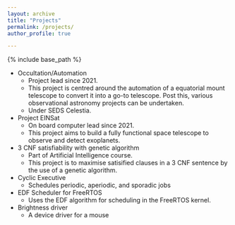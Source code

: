 ```yaml
---
layout: archive
title: "Projects"
permalink: /projects/
author_profile: true

---
```

{% include base_path %}
 

* Occultation/Automation
  * Project lead since 2021.
  * This project is centred around the automation of a equatorial mount telescope to convert it into a go-to telescope. Post this, various observational astronomy projects can be undertaken.
  * Under SEDS Celestia.
* Project EINSat
  * On board computer lead since 2021.
  * This project aims to build a fully functional space telescope to observe and detect exoplanets.
* 3 CNF satisfiability with genetic algorithm
  * Part of Artificial Intelligence course.
  * This project is to maximise satisified clauses in a 3 CNF sentence by the use of a genetic algorithm.
* Cyclic Executive
  * Schedules periodic, aperiodic, and sporadic jobs
* EDF Scheduler for FreeRTOS
  * Uses the EDF algorithm for scheduling in the FreeRTOS kernel.
* Brightness driver
  * A device driver for a mouse
